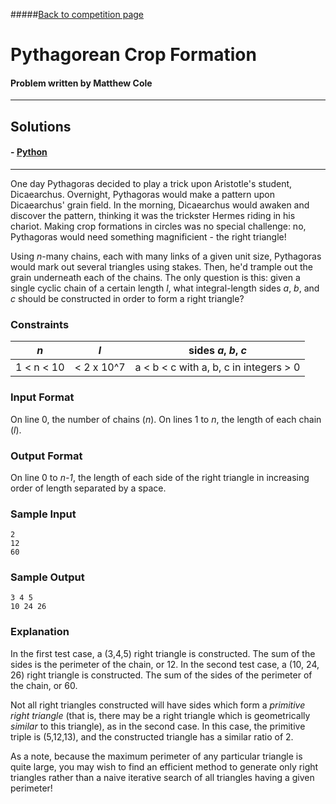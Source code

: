 #####[Back to competition page](../README.md)

# Pythagorean Crop Formation
#### Problem written by Matthew Cole

--------
## Solutions

#### - [Python](./solution.py/)

--------

One day Pythagoras decided to play a trick upon Aristotle's student, Dicaearchus. Overnight, Pythagoras would make a pattern upon Dicaearchus' grain field. In the morning, Dicaearchus would awaken and discover the pattern, thinking it was the trickster Hermes riding in his chariot. Making crop formations in circles was no special challenge: no, Pythagoras would need something magnificient - the right triangle!

Using _n_-many chains, each with many links of a given unit size, Pythagoras would mark out several triangles using stakes. Then, he'd trample out the grain underneath each of the chains. The only question is this: given a single cyclic chain of a certain length _l_, what integral-length sides _a_, _b_, and _c_ should be constructed in order to form a right triangle?

### Constraints

| _n_ | _l_ | sides _a_, _b_, _c_ |
|-----|-----|---------------------|
| 1 < n < 10 | < 2 x 10^7 | a < b < c with a, b, c in integers > 0 |

### Input Format

On line 0, the number of chains (_n_). On lines 1 to _n_, the length of each chain (_l_).

### Output Format

On line 0 to _n-1_, the length of each side of the right triangle in increasing order of length separated by a space.


### Sample Input

```
2
12
60
```

### Sample Output

```
3 4 5
10 24 26
```

### Explanation

In the first test case, a (3,4,5) right triangle is constructed. The sum of the sides is the perimeter of the chain, or 12. In the second test case, a (10, 24, 26) right triangle is constructed. The sum of the sides of the perimeter of the chain, or 60. 

Not all right triangles constructed will have sides which form a _primitive right triangle_ (that is, there may be a right triangle which is geometrically _similar_ to this triangle), as in the second case. In this case, the primitive triple is (5,12,13), and the constructed triangle has a similar ratio of 2.

As a note, because the maximum perimeter of any particular triangle is quite large, you may wish to find an efficient method to generate only right triangles rather than a naive iterative search of all triangles having a given perimeter!

